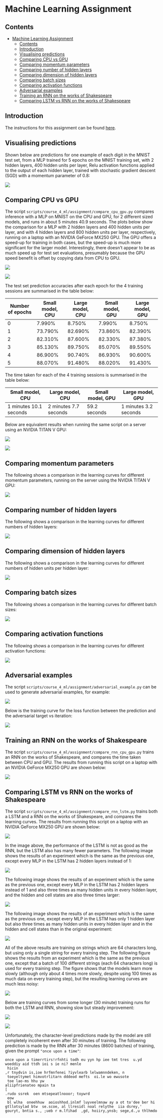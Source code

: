 # Machine Learning Assignment

## Contents

- [Machine Learning Assignment](#machine-learning-assignment)
  - [Contents](#contents)
  - [Introduction](#introduction)
  - [Visualising predictions](#visualising-predictions)
  - [Comparing CPU vs GPU](#comparing-cpu-vs-gpu)
  - [Comparing momentum parameters](#comparing-momentum-parameters)
  - [Comparing number of hidden layers](#comparing-number-of-hidden-layers)
  - [Comparing dimension of hidden layers](#comparing-dimension-of-hidden-layers)
  - [Comparing batch sizes](#comparing-batch-sizes)
  - [Comparing activation functions](#comparing-activation-functions)
  - [Adversarial examples](#adversarial-examples)
  - [Training an RNN on the works of Shakespeare](#training-an-rnn-on-the-works-of-shakespeare)
  - [Comparing LSTM vs RNN on the works of Shakespeare](#comparing-lstm-vs-rnn-on-the-works-of-shakespeare)

## Introduction

The instructions for this assignment can be found [here](https://github.com/gbaydin/ml-aims-mt2022/tree/main/assessed-assignment).

## Visualising predictions

Shown below are predictions for one example of each digit in the MNIST test set, from a MLP trained for 5 epochs on the MNIST training set, with 2 hidden layers, 400 hidden units per layer, Relu activation functions applied to the output of each hidden layer, trained with stochastic gradient descent (SGD) with a momentum parameter of 0.8:

![](./Results/Protected/Test_set_predictions.png)

## Comparing CPU vs GPU

The script `scripts/course_4_ml/assignment/compare_cpu_gpu.py` compares inference with a MLP on MNIST on the CPU and GPU, for 2 different sized models, and runs in about 5 minutes 40.9 seconds. The plots below show the comparison for a MLP with 2 hidden layers and 400 hidden units per layer, and with 4 hidden layers and 800 hidden units per layer, respectively, running on a laptop with an NVIDIA GeForce MX250 GPU. The GPU offers a speed-up for training in both cases, but the speed-up is much more significant for the larger model. Interestingly, there doesn't appear to be as much speed up for test set evaluations, presumably because the GPU speed benefit is offset by copying data from CPU to GPU.

![](./Results/Protected/MNIST_cross_entropy_loss_over_5_epochs_vs_time,_CPU_vs_GPU,_2_hidden_layers,_400_hidden_units.png)

![](./Results/Protected/MNIST_cross_entropy_loss_over_5_epochs_vs_time,_CPU_vs_GPU,_4_hidden_layers,_800_hidden_units.png)

The test set prediction accuracies after each epoch for the 4 training sessions are summarised in the table below:

Number of epochs | Small model, CPU | Large model, CPU | Small model, GPU | Large model, GPU
--- | --- | --- | --- | ---
0 |  7.990% |  8.750% |  7.990% |  8.750%
1 | 73.790% | 82.690% | 73.860% | 82.390%
2 | 82.310% | 87.600% | 82.330% | 87.380%
3 | 85.130% | 89.750% | 85.070% | 89.550%
4 | 86.900% | 90.740% | 86.930% | 90.600%
5 | 88.070% | 91.480% | 88.020% | 91.430%

The time taken for each of the 4 training sessions is summarised in the table below:

Small model, CPU | Large model, CPU | Small model, GPU | Large model, GPU
--- | --- | --- | ---
1 minutes 10.1 seconds | 2 minutes 7.7 seconds | 59.2 seconds | 1 minutes 3.2 seconds

Below are equivalent results when running the same script on a server using an NVIDIA TITAN V GPU:

![](./Results/Protected/server_MNIST_cross_entropy_loss_over_5_epochs_vs_time,_CPU_vs_GPU,_2_hidden_layers,_400_hidden_units.png)

![](./Results/Protected/server_MNIST_cross_entropy_loss_over_5_epochs_vs_time,_CPU_vs_GPU,_4_hidden_layers,_800_hidden_units.png)

## Comparing momentum parameters

The following shows a comparison in the learning curves for different momentum parameters, running on the server using the NVIDIA TITAN V GPU:

![](./Results/Protected/MNIST_cross_entropy_loss_over_5_epochs_vs_time,_comparing_momentum_parameters.png)

## Comparing number of hidden layers

The following shows a comparison in the learning curves for different numbers of hidden layers:

![](./Results/Protected/MNIST_cross_entropy_loss_over_5_epochs_vs_time,_comparing_number_of_hidden_layers.png)

## Comparing dimension of hidden layers

The following shows a comparison in the learning curves for different numbers of hidden units per hidden layer:

![](./Results/Protected/MNIST_cross_entropy_loss_over_5_epochs_vs_time,_comparing_dimension_of_hidden_layers.png)

## Comparing batch sizes

The following shows a comparison in the learning curves for different batch sizes:

![](./Results/Protected/MNIST_cross_entropy_loss_over_5_epochs_vs_time,_comparing_batch_size.png)

## Comparing activation functions

The following shows a comparison in the learning curves for different activation functions:

![](./Results/Protected/MNIST_cross_entropy_loss_over_5_epochs_vs_time,_comparing_hidden_activation_functions.png)

## Adversarial examples

The script `scripts/course_4_ml/assignment/adversarial_example.py` can be used to generate adversarial examples, for example:

![](./Results/Protected/Test_set_predictions_with_adversarial_example.png)

Below is the training curve for the loss function between the prediction and the adversarial target vs iteration:

![](./Results/Protected/Adversarial_loss_vs_iteration,_5000_iterations,_maximum_pixel_perturbation___0.100.png)

## Training an RNN on the works of Shakespeare

The script `scripts/course_4_ml/assignment/compare_rnn_cpu_gpu.py` trains an RNN on the works of Shakespeare, and compares the time taken between CPU and GPU. The results from running this script on a laptop with an NVIDIA GeForce MX250 GPU are shown below:

![](./Results/Protected/Shakespeare_RNN_mean_cross_entropy_loss_vs_time_over_1000_batches_of_64_characters_each,_CPU_vs_GPU.png)

## Comparing LSTM vs RNN on the works of Shakespeare

The script `scripts/course_4_ml/assignment/compare_rnn_lstm.py` trains both a LSTM and a RNN on the works of Shakespeare, and compares the learning curves. The results from running this script on a laptop with an NVIDIA GeForce MX250 GPU are shown below:

![](./Results/Protected/small_lstm_Shakespeare_RNN_vs_LSTM,_mean_cross_entropy_loss_vs_time_over_1000_batches_of_64_characters_each.png)

In the image above, the performance of the LSTM is not as good as the RNN, but the LSTM also has many fewer parameters. The following image shows the results of an experiment which is the same as the previous one, except every MLP in the LSTM has 2 hidden layers instead of 1:

![](./Results/Protected/medium_lstm_Shakespeare_RNN_vs_LSTM,_mean_cross_entropy_loss_vs_time_over_1000_batches_of_64_characters_each.png)

The following image shows the results of an experiment which is the same as the previous one, except every MLP in the LSTM has 2 hidden layers instead of 1 and also three times as many hidden units in every hidden layer, and the hidden and cell states are also three times larger:

![](./Results/Protected/large_Shakespeare_RNN_vs_LSTM,_mean_cross_entropy_loss_vs_time_over_1000_batches_of_64_characters_each.png)

The following image shows the results of an experiment which is the same as the previous one, except every MLP in the LSTM has only 1 hidden layer but also three times as many hidden units in every hidden layer and in the hidden and cell states than in the original experiment:

![](./Results/Protected/wide_shallow_Shakespeare_RNN_vs_LSTM,_mean_cross_entropy_loss_vs_time_over_1000_batches_of_64_characters_each.png)

All of the above results are training on strings which are 64 characters long, but using only a single string for every training step. The following figure shows the results from an experiment which is the same as the previous one, except that a batch of 100 different strings (each 64 characters long) is used for every training step. The figure shows that the models learn more slowly (although only about 4 times more slowly, despite using 100 times as much data on every training step), but the resulting learning curves are much less noisy:

![](./Results/Protected/Shakespeare_RNN_vs_LSTM,_mean_cross_entropy_loss_vs_time_over_1000_batches_of_100_substrings_with_64_characters_each.png)

Below are training curves from some longer (30 minute) training runs for both the LSTM and RNN, showing slow but steady improvement:

![](./Results/Protected/Shakespeare_LSTM_training_curve.png)

![](./Results/Protected/Shakespeare_RNN_training_curve.png)

Unfortunately, the character-level predictions made by the model are still completely incoherent even after 30 minutes of training. The following prediction is made by the RNN after 30 minutes (8600 batches) of training, given the prompt `"once upon a time"`:

```
once upon a timerrtirs!rfnhti todh eu yyn hp iee tmt tres  u.yd woeddiy aid ttdh ioi s ie ni? menle
 hicin
,r tnydvin is,ioe hrfmnfenei ?iyvlearb lelwamnndeken, n
 toeyeltymet himvotrlitarn dddeod mefts  oi.le wo ewusote
 toe lao-ms hhu yw
aliipfrienateo mpain ta
[
.rudo ssrek  oen mtsepeatlnooor; toywrd
 eow
 bl wlha  oneehhuw  aoioshhod.inlmf luyveelmnaw ay a ot to'dee ber hi gtllotsylad btw  se.scoe, al llresidl noal relythe  iia dsrey,' gouryt, bntia s., ;ueb r m.lfihad  ,gd, hoiiry,ynsb; sege,d.,u thlhmdo
```
